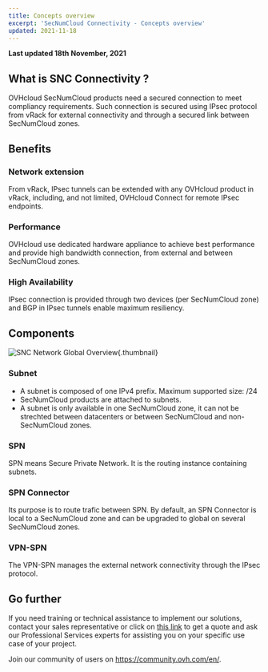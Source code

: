 ```yaml
---
title: Concepts overview
excerpt: 'SecNumCloud Connectivity - Concepts overview'
updated: 2021-11-18
---
```


**Last updated 18th November, 2021**

## What is SNC Connectivity ?

OVHcloud SecNumCloud products need a secured connection to meet compliancy requirements. Such connection is secured using IPsec protocol from vRack for external connectivity and through a secured link between SecNumCloud zones.

## Benefits

### Network extension

From vRack, IPsec tunnels can be extended with any OVHcloud product in vRack, including, and not limited, OVHcloud Connect for remote IPsec endpoints.

### Performance

OVHcloud use dedicated hardware appliance to achieve best performance and provide high bandwidth connection, from external and between SecNumCloud zones.

### High Availability

IPsec connection is provided through two devices (per SecNumCloud zone) and BGP in IPsec tunnels enable maximum resiliency.

## Components

![SNC Network Global Overview](images/SNC-Global-Network.svg){.thumbnail}

### Subnet

* A subnet is composed of one IPv4 prefix. Maximum supported size: /24
* SecNumCloud products are attached to subnets.
* A subnet is only available in one SecNumCloud zone, it can not be strechted between datacenters or between SecNumCloud and non-SecNumCloud zones.

### SPN

SPN means Secure Private Network. It is the routing instance containing subnets.

### SPN Connector

Its purpose is to route trafic between SPN. By default, an SPN Connector is local to a SecNumCloud zone and can be upgraded to global on several SecNumCloud zones.

### VPN-SPN

The VPN-SPN manages the external network connectivity through the IPsec protocol.

## Go further

If you need training or technical assistance to implement our solutions, contact your sales representative or click on [this link](https://www.ovhcloud.com/en-gb/professional-services/) to get a quote and ask our Professional Services experts for assisting you on your specific use case of your project.

Join our community of users on <https://community.ovh.com/en/>.
